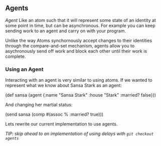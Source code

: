 ## Agents

   *Agent* Like an atom such that it will represent some state of an identity at some point in time, but can be asynchronous. For example you can keep
sending work to an agent and carry on with your program.

Unlike the way Atoms synchornously accept changes to their identities through the compare-and-set mechanism, agents allow you to asychronously send off work and block each other until their work is complete.

### Using an Agent

Interacting with an agent is very similar to using atoms. If we wanted to represent what we know about Sansa Stark as an agent:

   (def sansa (agent {:name "Sansa Stark" :house "Stark" :married? false}))

And changing her martial status:

   (send sansa (comp #(assoc % :married? true)))

Lets rewrite our current implementation to use agents.

_TIP: skip ahead to an implementation of using delays with `git checkout agents`_
